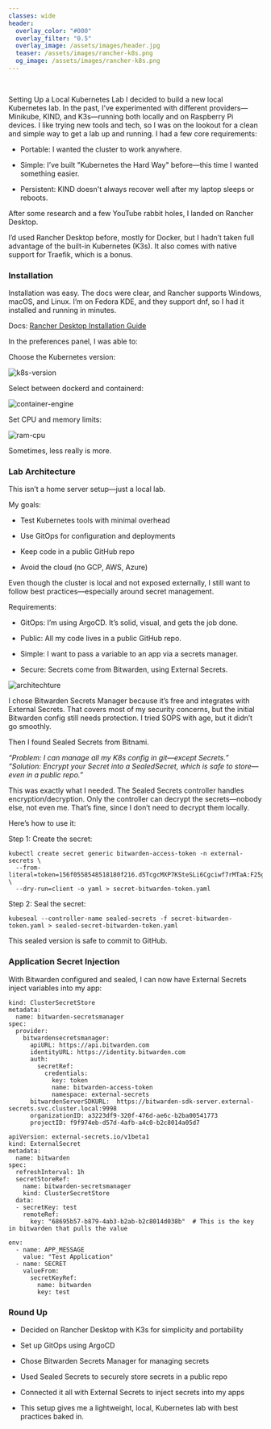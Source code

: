 ```yaml
---
classes: wide
header:
  overlay_color: "#000"
  overlay_filter: "0.5"
  overlay_image: /assets/images/header.jpg
  teaser: /assets/images/rancher-k8s.png
  og_image: /assets/images/rancher-k8s.png
---
```


<br />

Setting Up a Local Kubernetes Lab
I decided to build a new local Kubernetes lab.
In the past, I’ve experimented with different providers—Minikube, KIND, and K3s—running both locally and on Raspberry Pi devices. I like trying new tools and tech, so I was on the lookout for a clean and simple way to get a lab up and running. I had a few core requirements:

* Portable: I wanted the cluster to work anywhere.


* Simple: I’ve built "Kubernetes the Hard Way" before—this time I wanted something easier.


* Persistent: KIND doesn't always recover well after my laptop sleeps or reboots.


After some research and a few YouTube rabbit holes, I landed on Rancher Desktop.

I’d used Rancher Desktop before, mostly for Docker, but I hadn’t taken full advantage of the built-in Kubernetes (K3s). It also comes with native support for Traefik, which is a bonus.

### Installation

Installation was easy. The docs were clear, and Rancher supports Windows, macOS, and Linux. I’m on Fedora KDE, and they support dnf, so I had it installed and running in minutes.

Docs: [Rancher Desktop Installation Guide](https://docs.rancherdesktop.io/getting-started/installation/)

In the preferences panel, I was able to:

Choose the Kubernetes version:

![k8s-version](../assets/images/rancher-version.png)

Select between dockerd and containerd:

![container-engine](../assets/images/dockerd.png)

Set CPU and memory limits:

![ram-cpu](../assets/images/ram.png)

Sometimes, less really is more.

### Lab Architecture

This isn’t a home server setup—just a local lab. 

My goals:

* Test Kubernetes tools with minimal overhead

* Use GitOps for configuration and deployments

* Keep code in a public GitHub repo

* Avoid the cloud (no GCP, AWS, Azure)


Even though the cluster is local and not exposed externally, I still want to follow best practices—especially around secret management.

Requirements:

* GitOps: I’m using ArgoCD. It’s solid, visual, and gets the job done.


* Public: All my code lives in a public GitHub repo.


* Simple: I want to pass a variable to an app via a secrets manager.


* Secure: Secrets come from Bitwarden, using External Secrets.


![architechture](../assets/images/rancher-design.drawio.png)


I chose Bitwarden Secrets Manager because it’s free and integrates with External Secrets. That covers most of my security concerns, but the initial Bitwarden config still needs protection.
I tried SOPS with age, but it didn’t go smoothly. 

Then I found Sealed Secrets from Bitnami.

_“Problem: I can manage all my K8s config in git—except Secrets.”
 “Solution: Encrypt your Secret into a SealedSecret, which is safe to store—even in a public repo.”_

This was exactly what I needed.
The Sealed Secrets controller handles encryption/decryption. Only the controller can decrypt the secrets—nobody else, not even me. That’s fine, since I don’t need to decrypt them locally.

Here’s how to use it:

Step 1: Create the secret:

```
kubectl create secret generic bitwarden-access-token -n external-secrets \
  --from-literal=token=156f0558548518180f216.d5TcgcMXP7KSteSLi6Cgciwf7rMTaA:F25gDaR7xuf7sZIsQJ5mrQ== \
  --dry-run=client -o yaml > secret-bitwarden-token.yaml
```

Step 2: Seal the secret:

```
kubeseal --controller-name sealed-secrets -f secret-bitwarden-token.yaml > sealed-secret-bitwarden-token.yaml 
```

This sealed version is safe to commit to GitHub.

### Application Secret Injection

With Bitwarden configured and sealed, I can now have External Secrets inject variables into my app:

```apiVersion: external-secrets.io/v1beta1
kind: ClusterSecretStore
metadata:
  name: bitwarden-secretsmanager
spec:
  provider:
    bitwardensecretsmanager:
      apiURL: https://api.bitwarden.com
      identityURL: https://identity.bitwarden.com
      auth:
        secretRef:
          credentials:
            key: token
            name: bitwarden-access-token
            namespace: external-secrets
      bitwardenServerSDKURL:  https://bitwarden-sdk-server.external-secrets.svc.cluster.local:9998
      organizationID: a3223df9-320f-476d-ae6c-b2ba00541773 
      projectID: f9f974eb-d57d-4afb-a4c0-b2c8014a05d7

```

```
apiVersion: external-secrets.io/v1beta1
kind: ExternalSecret
metadata:
  name: bitwarden
spec:
  refreshInterval: 1h
  secretStoreRef:
    name: bitwarden-secretsmanager
    kind: ClusterSecretStore
  data:
  - secretKey: test
    remoteRef:
      key: "68695b57-b879-4ab3-b2ab-b2c8014d038b"  # This is the key in bitwarden that pulls the value
```


```
env:
  - name: APP_MESSAGE
    value: "Test Application"
  - name: SECRET
    valueFrom:
      secretKeyRef:
        name: bitwarden
        key: test
```

### Round Up

* Decided on Rancher Desktop with K3s for simplicity and portability

* Set up GitOps using ArgoCD

* Chose Bitwarden Secrets Manager for managing secrets

* Used Sealed Secrets to securely store secrets in a public repo

* Connected it all with External Secrets to inject secrets into my apps

* This setup gives me a lightweight, local, Kubernetes lab with best practices baked in.
